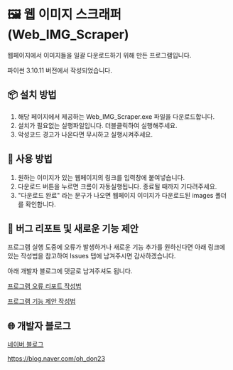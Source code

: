 # 🖼️ 웹 이미지 스크래퍼 (Web_IMG_Scraper)
웹페이지에서 이미지들을 일괄 다운로드하기 위해 만든 프로그램입니다.

파이썬 3.10.11 버전에서 작성되었습니다.


## 📦 설치 방법
1. 해당 페이지에서 제공하는 Web_IMG_Scraper.exe 파일을 다운로드합니다.
2. 설치가 필요없는 실행파일입니다. 더블클릭하여 실행해주세요.
3. 악성코드 경고가 나온다면 무시하고 실행시켜주세요.


## 🚀 사용 방법
1. 원하는 이미지가 있는 웹페이지의 링크를 입력창에 붙여넣습니다.
2. 다운로드 버튼을 누르면 크롬이 자동실행됩니다. 종료될 때까지 기다려주세요.
3. "다운로드 완료" 라는 문구가 나오면 웹페이지 이미지가 다운로드된 images 폴더를 확인합니다.


## 📑 버그 리포트 및 새로운 기능 제안
프로그램 실행 도중에 오류가 발생하거나 새로운 기능 추가를 원하신다면 
아래 링크에 있는 작성법을 참고하여 Issues 탭에 남겨주시면 감사하겠습니다.

아래 개발자 블로그에 댓글로 남겨주셔도 됩니다.

[프로그램 오류 리포트 작성법](https://github.com/Oh-don23/Web_IMG_Scraper/issues/2)

[프로그램 기능 제안 작성법](https://github.com/Oh-don23/Web_IMG_Scraper/issues/3)

## 🌐 개발자 블로그
[네이버 블로그](https://blog.naver.com/oh_don23) 

https://blog.naver.com/oh_don23
